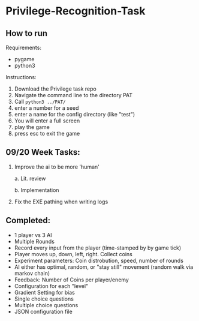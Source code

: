 # Privilege-Recognition-Task
## How to run
Requirements:

- pygame
- python3

Instructions:
1. Download the Privilege task repo
2. Navigate the command line to the directory PAT
3. Call `python3 ../PAT/`
4. enter a number for a seed
5. enter a name for the config directory (like "test") 
7. You will enter a full screen
8. play the game
9. press esc to exit the game

## 09/20 Week Tasks:

1. Improve the ai to be more 'human'

    a. Lit. review
  
  
    b. Implementation
  
  
2. Fix the EXE pathing when writing logs

## Completed:

- 1 player vs 3 AI
- Multiple Rounds
- Record every input from the player (time-stamped by by game tick)
- Player moves up, down, left, right. Collect coins
- Experiment parameters: Coin distrobution, speed, number of rounds
- AI either has optimal, random, or "stay still" movement (random walk via markov chain)
- Feedback: Number of Coins per player/enemy
- Configuration for each "level"
- Gradient Setting for bias
- Single choice questions
- Multiple choice questions
- JSON configuration file
